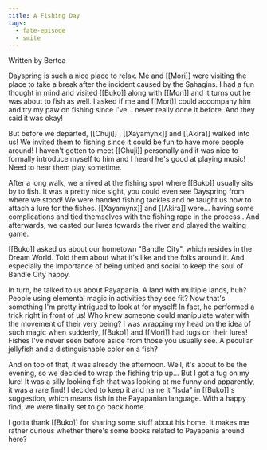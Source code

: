 ```yaml
---
title: A Fishing Day
tags:
  - fate-episode
  - smite
---
```

<p class="bertea">Written by Bertea</p>
Dayspring is such a nice place to relax. Me and [[Mori]] were visiting the place to take a break after the incident caused by the Sahagins. I had a fun thought in mind and visited [[Buko]] along with [[Mori]] and it turns out he was about to fish as well. I asked if me and [[Mori]] could accompany him and try my paw on fishing since I've... never really done it before. And they said it was okay!

But before we departed, [[Chuji]] , [[Xayamynx]] and [[Akira]] walked into us! We invited them to fishing since it could be fun to have more people around! I haven't gotten to meet [[Chuji]] personally and it was nice to formally introduce myself to him and I heard he's good at playing music! Need to hear them play sometime.

After a long walk, we arrived at the fishing spot where [[Buko]] usually sits by to fish. It was a pretty nice sight, you could even see Dayspring from where we stood! We were handed fishing tackles and he taught us how to attach a lure for the fishes. [[Xayamynx]] and [[Akira]] were... having some complications and tied themselves with the fishing rope in the process.. And afterwards, we casted our lures towards the river and played the waiting game.

[[Buko]] asked us about our hometown "Bandle City", which resides in the Dream World. Told them about what it's like and the folks around it. And especially the importance of being united and social to keep the soul of Bandle City happy. 

In turn, he talked to us about Payapania. A land with multiple lands, huh? People using elemental magic in activities they see fit? Now that's something I'm pretty intrigued to look at for myself! In fact, he performed a trick right in front of us! Who knew someone could manipulate water with the movement of their very being? I was wrapping my head on the idea of such magic when suddenly, [[Buko]] and [[Mori]] had tugs on their lures! Fishes I've never seen before aside from those you usually see. A peculiar jellyfish and a distinguishable color on a fish?

And on top of that, it was already the afternoon. Well, it's about to be the evening, so we decided to wrap the fishing trip up... But I got a tug on my lure! It was a silly looking fish that was looking at me funny and apparently, it was a rare find! I decided to keep it and name it "Isda" in [[Buko]]'s suggestion, which means fish in the Payapanian language. With a happy find, we were finally set to go back home.

I gotta thank [[Buko]] for sharing some stuff about his home. It makes me rather curious whether there's some books related to Payapania around here?